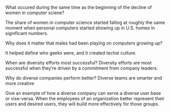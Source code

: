What occured during the same time as the beginning of the decline of women in computer sciene?

The share of women in computer science started falling at roughly the same moment when personal computers started showing up in U.S. homes in significant numbers.

Why does it matter that males had been playing on computers growing up?

It helped define who geeks were, and it created techie culture.

When are diversity efforts most successful?
Diversity efforts are most successful when they’re driven by a commitment from company leaders. 

Why do diverse companies perform better?
Diverse teams are smarter and more creative 


Give an example of how a diverse company can serve a diverse user base or vise-versa.
When the employees of an organization better represent their users and desired users, they will build more effectively for those groups.

